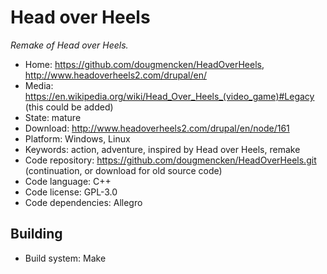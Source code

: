 # Head over Heels

_Remake of Head over Heels._

- Home: https://github.com/dougmencken/HeadOverHeels, http://www.headoverheels2.com/drupal/en/
- Media: https://en.wikipedia.org/wiki/Head_Over_Heels_(video_game)#Legacy (this could be added)
- State: mature
- Download: http://www.headoverheels2.com/drupal/en/node/161
- Platform: Windows, Linux
- Keywords: action, adventure, inspired by Head over Heels, remake
- Code repository: https://github.com/dougmencken/HeadOverHeels.git (continuation, or download for old source code)
- Code language: C++
- Code license: GPL-3.0
- Code dependencies: Allegro

## Building

- Build system: Make
